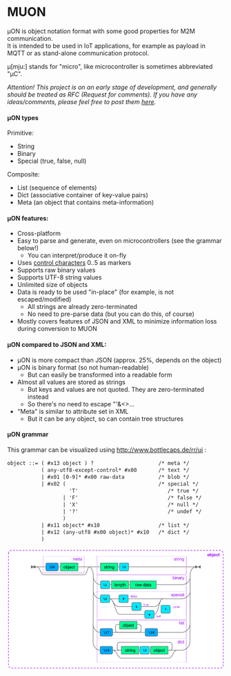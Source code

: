 # MUON
µON is object notation format with some good properties for M2M communication.  
It is intended to be used in IoT applications, for example as payload in MQTT or as stand-alone communication protocol.

µ[mju:] stands for "micro", like microcontroller is sometimes abbreviated "µC".

*Attention! This project is on an early stage of development,  and generally should be treated as RFC  (Request for comments).  If you have any ideas/comments, please feel free to post them [here](https://github.com/vshymanskyy/MUON/issues/1).*

#### µON types
Primitive:
* String
* Binary
* Special (true, false, null)

Composite:
* List (sequence of elements)
* Dict (associative container of key-value pairs)
* Meta (an object that contains meta-information)

#### µON features:
* Cross-platform
* Easy to parse and generate, even on microcontrollers (see the grammar below!)
  * You can interpret/produce it on-fly
* Uses [control characters](http://en.wikipedia.org/wiki/Control_character) 0..5 as markers
* Supports raw binary values
* Supports UTF-8 string values
* Unlimited size of objects
* Data is ready to be used "in-place" (for example, is not escaped/modified)
  * All strings are already zero-terminated
  * No need to pre-parse data (but you can do this, of course)
* Mostly covers features of JSON and XML to minimize information loss during conversion to MUON

#### µON compared to JSON and XML:
* µON is more compact than JSON (approx. 25%, depends on the object)
* µON is binary format (so not human-readable)
  * But can easily be transformed into a readable form
* Almost all values are stored as strings
  * But keys and values are not quoted. They are zero-terminated instead
  * So there's no need to escape "'&<>...
* "Meta" is similar to attribute set in XML
  * But it can be any object, so can contain tree structures

#### µON grammar
This grammar can be visualized using http://www.bottlecaps.de/rr/ui :

```
object ::= ( #x13 object ) ?                     /* meta */
           ( any-utf8-except-control* #x00       /* text */
           | #x01 [0-9]* #x00 raw-data           /* blob */
           | #x02 (                              /* special */
                    'T'                             /* true */
                  | 'F'                             /* false */
                  | 'X'                             /* null */
                  | '?'                             /* undef */
                  )
           | #x11 object* #x10                   /* list */
           | #x12 (any-utf8 #x00 object)* #x10   /* dict */
           )
```

![alt tag](docs/object.png?raw=true)

